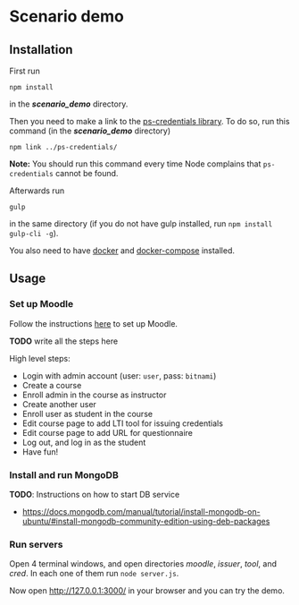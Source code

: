 # Scenario demo

## Installation
First run
```
npm install
```
in the ***scenario_demo*** directory.

Then you need to make a link to the [ps-credentials library](../ps-credentials). To do so, run this command (in the ***scenario_demo*** directory)
```
npm link ../ps-credentials/
```
**Note:** You should run this command every time Node complains that `ps-credentials` cannot be found.

Afterwards run
```
gulp
```
in the same directory (if you do not have gulp installed, run `npm install gulp-cli -g`).

You also need to have [docker](https://docs.docker.com/install) and [docker-compose](https://docs.docker.com/compose/install/) installed.

## Usage

### Set up Moodle

Follow the instructions [here](../moodle-lti-test-demo/readme.md) to set up Moodle.

**TODO** write all the steps here

High level steps:
- Login with admin account (user: `user`, pass: `bitnami`)
- Create a course
- Enroll admin in the course as instructor
- Create another user
- Enroll user as student in the course
- Edit course page to add LTI tool for issuing credentials
- Edit course page to add URL for questionnaire
- Log out, and log in as the student
- Have fun!



### Install and run MongoDB

**TODO**: Instructions on how to start DB service
 - https://docs.mongodb.com/manual/tutorial/install-mongodb-on-ubuntu/#install-mongodb-community-edition-using-deb-packages


### Run servers

Open 4 terminal windows, and open directories *moodle*, *issuer*, *tool*, and *cred*. In each one of them run `node server.js`.

Now open http://127.0.0.1:3000/ in your browser and you can try the demo.
